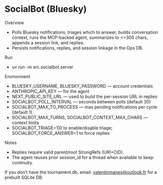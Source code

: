 # SocialBot (Bluesky)

Overview
- Polls Bluesky notifications, triages which to answer, builds conversation context,
  runs the MCP-backed agent, summarizes to <=300 chars, appends a session link, and replies.
- Persists notifications, replies, and session linkage in the Ops DB.

Run
- uv run -m src.socialbot.server

Environment
- BLUESKY_USERNAME, BLUESKY_PASSWORD — account credentials
- ANTHROPIC_API_KEY — for the agent
- NEXT_PUBLIC_SITE_URL — used to build the per-session URL in replies
- SOCIALBOT_POLL_INTERVAL — seconds between polls (default 30)
- SOCIALBOT_MAX_TO_PROCESS — max pending notifications per cycle (default 1)
- SOCIALBOT_MAX_TURNS, SOCIALBOT_CONTEXT_MAX_CHARS — context limits
- SOCIALBOT_TRIAGE=1|0 to enable/disable triage; SOCIALBOT_FORCE_ANSWER=1 to force replies

Notes
- Replies require valid parent/root StrongRefs (URI+CID).
- The agent reuses prior session_id for a thread when available to keep continuity.

If you don’t have the tournament.db, email: valentinmanes@outlook.fr for a prebuilt SQLite DB.
